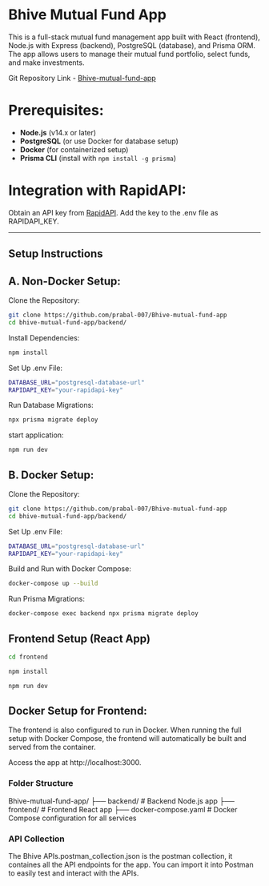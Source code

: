 # Bhive Mutual Fund App

This is a full-stack mutual fund management app built with React (frontend), Node.js with Express (backend), PostgreSQL (database), and Prisma ORM. The app allows users to manage their mutual fund portfolio, select funds, and make investments.


Git Repository Link - [Bhive-mutual-fund-app](https://github.com/prabal-007/Bhive-mutual-fund-app)

# Prerequisites:
- **Node.js** (v14.x or later)
- **PostgreSQL** (or use Docker for database setup)
- **Docker** (for containerized setup)
- **Prisma CLI** (install with `npm install -g prisma`)

# Integration with RapidAPI:
Obtain an API key from [RapidAPI](https://rapidapi.com/suneetk92/api/latest-mutual-fund-nav).
Add the key to the .env file as RAPIDAPI_KEY.

---

## Setup Instructions

## A. Non-Docker Setup:

Clone the Repository:

```bash
git clone https://github.com/prabal-007/Bhive-mutual-fund-app
cd bhive-mutual-fund-app/backend/
```

Install Dependencies:

```bash
npm install
```

Set Up .env File:

```bash
DATABASE_URL="postgresql-database-url"
RAPIDAPI_KEY="your-rapidapi-key"
```

Run Database Migrations:

```bash
npx prisma migrate deploy
```

start application:
```bash
npm run dev
```

## B. Docker Setup:

Clone the Repository:

```bash
git clone https://github.com/prabal-007/Bhive-mutual-fund-app
cd bhive-mutual-fund-app/backend/
```

Set Up .env File:

```bash
DATABASE_URL="postgresql-database-url"
RAPIDAPI_KEY="your-rapidapi-key"
```

Build and Run with Docker Compose:

```bash
docker-compose up --build
```

Run Prisma Migrations:

```bash
docker-compose exec backend npx prisma migrate deploy
```

## Frontend Setup (React App)

```bash
cd frontend
```

```bash
npm install
```

```bash
npm run dev
```

## Docker Setup for Frontend:
The frontend is also configured to run in Docker. When running the full setup with Docker Compose, the frontend will automatically be built and served from the container.

Access the app at http://localhost:3000.

### Folder Structure

Bhive-mutual-fund-app/
├── backend/               # Backend Node.js app
├── frontend/              # Frontend React app
├── docker-compose.yaml    # Docker Compose configuration for all services



### API Collection
The Bhive APIs.postman_collection.json is the postman collection, it containes all the API endpoints for the app. You can import it into Postman to easily test and interact with the APIs.